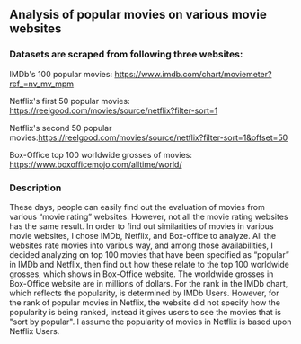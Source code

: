 ## Analysis of popular movies on various movie websites

### Datasets are scraped from following three websites:

IMDb's 100 popular movies: https://www.imdb.com/chart/moviemeter?ref_=nv_mv_mpm

Netflix's first 50 popular movies: https://reelgood.com/movies/source/netflix?filter-sort=1

Netflix's second 50 popular movies:https://reelgood.com/movies/source/netflix?filter-sort=1&offset=50

Box-Office top 100 worldwide grosses of movies: https://www.boxofficemojo.com/alltime/world/

### Description

These days, people can easily find out the evaluation of movies from various “movie rating” websites. However, not all the movie rating websites has the same result. In order to find out similarities of movies in various movie websites, I chose IMDb, Netflix, and Box-office to analyze. All the websites rate movies into various way, and among those availabilities, I decided analyzing on top 100 movies that have been specified as “popular” in IMDb and Netflix, then find out how these relate to the top 100 worldwide grosses, which shows in Box-Office website. The worldwide grosses in Box-Office website are in millions of dollars. For the rank in the IMDb chart, which reflects the popularity, is determined by IMDb Users. However, for the rank of popular movies in Netflix, the website did not specify how the popularity is being ranked, instead it gives users to see the movies that is "sort by popular". I assume the popularity of movies in Netflix is based upon Netflix Users. 
